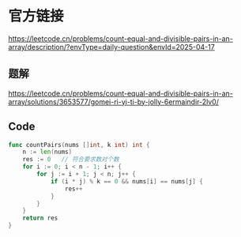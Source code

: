 # 官方链接
https://leetcode.cn/problems/count-equal-and-divisible-pairs-in-an-array/description/?envType=daily-question&envId=2025-04-17

## 题解
https://leetcode.cn/problems/count-equal-and-divisible-pairs-in-an-array/solutions/3653577/gomei-ri-yi-ti-by-jolly-6ermaindir-2lv0/

## Code
```go
func countPairs(nums []int, k int) int {
    n := len(nums)
    res := 0   // 符合要求数对个数
    for i := 0; i < n - 1; i++ {
        for j := i + 1; j < n; j++ {
            if (i * j) % k == 0 && nums[i] == nums[j] {
                res++
            }
        }
    }
    return res
}

```